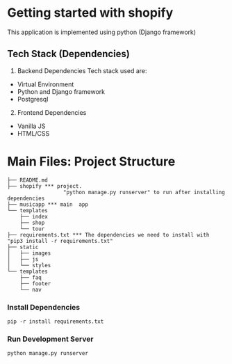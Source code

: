 # Getting started with shopify

This application is implemented using python (Django framework) 


## Tech Stack (Dependencies)
1. Backend Dependencies
Tech stack used are:
- Virtual Environment
- Python and Django framework
- Postgresql

2. Frontend Dependencies
- Vanilla JS
- HTML/CSS

# Main Files: Project Structure

```
├── README.md
├── shopify *** project.
                  "python manage.py runserver" to run after installing dependencies
├── musicapp *** main  app
└── templates
    ├── index
    ├── shop
    └── tour
├── requirements.txt *** The dependencies we need to install with "pip3 install -r requirements.txt"
├── static
│   ├── images 
│   ├── js
│   └── styles
└── templates
    ├── faq
    ├── footer
    └── nav
```
### Install Dependencies

```
pip -r install requirements.txt 
```
### Run Development Server

```
python manage.py runserver
```
